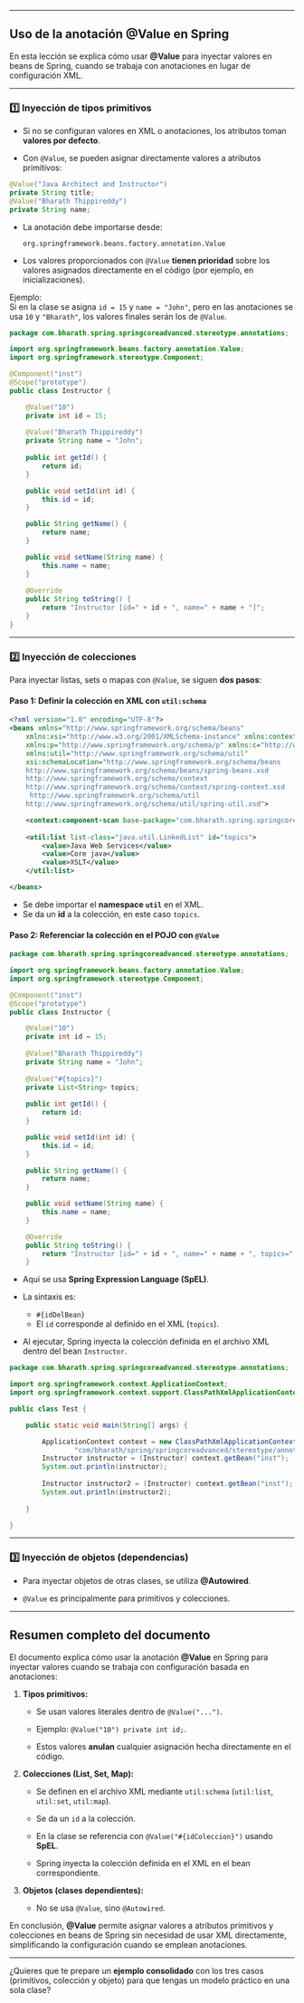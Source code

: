 
---

## Uso de la anotación **@Value** en Spring

En esta lección se explica cómo usar **@Value** para inyectar valores en beans de Spring, cuando se trabaja con anotaciones en lugar de configuración XML.

---

### 1️⃣ Inyección de **tipos primitivos**

- Si no se configuran valores en XML o anotaciones, los atributos toman **valores por defecto**.
    
- Con `@Value`, se pueden asignar directamente valores a atributos primitivos:
    

```java
@Value("Java Architect and Instructor")
private String title;  
@Value("Bharath Thippireddy") 
private String name;
```

- La anotación debe importarse desde:
    
    `org.springframework.beans.factory.annotation.Value`
    
- Los valores proporcionados con `@Value` **tienen prioridad** sobre los valores asignados directamente en el código (por ejemplo, en inicializaciones).
    

Ejemplo:  
Si en la clase se asigna `id = 15` y `name = "John"`, pero en las anotaciones se usa `10` y `"Bharath"`, los valores finales serán los de `@Value`.

```java
package com.bharath.spring.springcoreadvanced.stereotype.annotations;

import org.springframework.beans.factory.annotation.Value;
import org.springframework.stereotype.Component;

@Component("inst")
@Scope("prototype")
public class Instructor {

	@Value("10")
	private int id = 15;
	
	@Value("Bharath Thippireddy")
	private String name = "John";
	
	public int getId() {
		return id;
	}

	public void setId(int id) {
		this.id = id;
	}

	public String getName() {
		return name;
	}

	public void setName(String name) {
		this.name = name;
	}
	
	@Override
	public String toString() {
		return "Instructor [id=" + id + ", name=" + name + "]";
	}
}
```
---

### 2️⃣ Inyección de **colecciones**

Para inyectar listas, sets o mapas con `@Value`, se siguen **dos pasos**:

#### Paso 1: Definir la colección en XML con `util:schema`

```xml
<?xml version="1.0" encoding="UTF-8"?>
<beans xmlns="http://www.springframework.org/schema/beans"
	xmlns:xsi="http://www.w3.org/2001/XMLSchema-instance" xmlns:context="http://www.springframework.org/schema/context"
	xmlns:p="http://www.springframework.org/schema/p" xmlns:c="http://www.springframework.org/schema/c"
	xmlns:util="http://www.springframework.org/schema/util"
	xsi:schemaLocation="http://www.springframework.org/schema/beans
    http://www.springframework.org/schema/beans/spring-beans.xsd
    http://www.springframework.org/schema/context
    http://www.springframework.org/schema/context/spring-context.xsd
     http://www.springframework.org/schema/util
    http://www.springframework.org/schema/util/spring-util.xsd">

	<context:component-scan base-package="com.bharath.spring.springcoreadvanced.stereotype.annotations"/>
	
	<util:list list-class="java.util.LinkedList" id="topics">
		<value>Java Web Services</value>
		<value>Core java</value>
		<value>XSLT</value>
	</util:list>

</beans>
```

- Se debe importar el **namespace `util`** en el XML.
- Se da un **id** a la colección, en este caso `topics`.
    
#### Paso 2: Referenciar la colección en el POJO con `@Value`

```java
package com.bharath.spring.springcoreadvanced.stereotype.annotations;

import org.springframework.beans.factory.annotation.Value;
import org.springframework.stereotype.Component;

@Component("inst")
@Scope("prototype")
public class Instructor {

	@Value("10")
	private int id = 15;
	
	@Value("Bharath Thippireddy")
	private String name = "John";
	
	@Value("#{topics}") 
	private List<String> topics;
	
	public int getId() {
		return id;
	}

	public void setId(int id) {
		this.id = id;
	}

	public String getName() {
		return name;
	}

	public void setName(String name) {
		this.name = name;
	}

	@Override
	public String toString() {
		return "Instructor [id=" + id + ", name=" + name + ", topics=" + topics + "]";
	}

```

- Aquí se usa **Spring Expression Language (SpEL)**.
    
- La sintaxis es:
    
    - `#{idDelBean}`
    - El `id` corresponde al definido en el XML (`topics`).
        
- Al ejecutar, Spring inyecta la colección definida en el archivo XML dentro del bean `Instructor`.

```java
package com.bharath.spring.springcoreadvanced.stereotype.annotations;

import org.springframework.context.ApplicationContext;
import org.springframework.context.support.ClassPathXmlApplicationContext;

public class Test {

	public static void main(String[] args) {

		ApplicationContext context = new ClassPathXmlApplicationContext(
				"com/bharath/spring/springcoreadvanced/stereotype/annotations/config.xml");
		Instructor instructor = (Instructor) context.getBean("inst");
		System.out.println(instructor);
		
		Instructor instructor2 = (Instructor) context.getBean("inst");
		System.out.println(instructor2);
		
	}

}

```

---

### 3️⃣ Inyección de **objetos (dependencias)**

- Para inyectar objetos de otras clases, se utiliza **@Autowired**.
    
- `@Value` es principalmente para primitivos y colecciones.
    

---

## Resumen completo del documento

El documento explica cómo usar la anotación **@Value** en Spring para inyectar valores cuando se trabaja con configuración basada en anotaciones:

1. **Tipos primitivos:**
    
    - Se usan valores literales dentro de `@Value("...")`.
        
    - Ejemplo: `@Value("10") private int id;`.
        
    - Estos valores **anulan** cualquier asignación hecha directamente en el código.
        
2. **Colecciones (List, Set, Map):**
    
    - Se definen en el archivo XML mediante `util:schema` (`util:list`, `util:set`, `util:map`).
        
    - Se da un `id` a la colección.
        
    - En la clase se referencia con `@Value("#{idColeccion}")` usando **SpEL**.
        
    - Spring inyecta la colección definida en el XML en el bean correspondiente.
        
3. **Objetos (clases dependientes):**
    
    - No se usa `@Value`, sino `@Autowired`.
        

En conclusión, **@Value** permite asignar valores a atributos primitivos y colecciones en beans de Spring sin necesidad de usar XML directamente, simplificando la configuración cuando se emplean anotaciones.

---

¿Quieres que te prepare un **ejemplo consolidado** con los tres casos (primitivos, colección y objeto) para que tengas un modelo práctico en una sola clase?